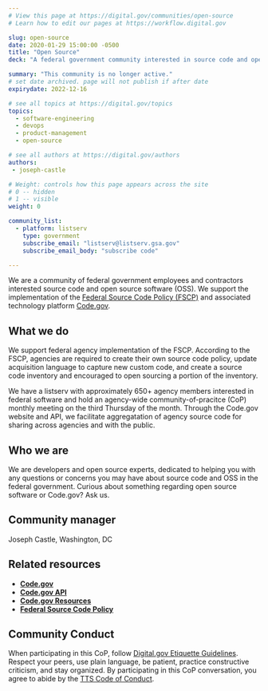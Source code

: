 ```yaml
---
# View this page at https://digital.gov/communities/open-source
# Learn how to edit our pages at https://workflow.digital.gov

slug: open-source
date: 2020-01-29 15:00:00 -0500
title: "Open Source"
deck: "A federal government community interested in source code and open source software (OSS)."

summary: "This community is no longer active."
# set date archived. page will not publish if after date
expirydate: 2022-12-16

# see all topics at https://digital.gov/topics
topics:
  - software-engineering
  - devops
  - product-management
  - open-source

# see all authors at https://digital.gov/authors
authors:
 - joseph-castle

# Weight: controls how this page appears across the site
# 0 -- hidden
# 1 -- visible
weight: 0

community_list:
  - platform: listserv
    type: government
    subscribe_email: "listserv@listserv.gsa.gov"
    subscribe_email_body: "subscribe code"

---
```


We are a community of federal government employees and contractors interested source code and open source software (OSS). We support the implementation of the [Federal Source Code Policy (FSCP)](https://sourcecode.cio.gov/) and associated technology platform [Code.gov](https://code.gov/).

## What we do

We support federal agency implementation of the FSCP. According to the FSCP, agencies are required to create their own source code policy, update acquisition language to capture new custom code, and create a source code inventory and encouraged to open sourcing a portion of the inventory.

We have a listserv with approximately 650+ agency members interested in federal software and hold an agency-wide community-of-pracitce (CoP) monthly meeting on the third Thursday of the month. Through the Code.gov website and API, we facilitate aggregatation of agency source code for sharing across agencies and with the public.

## Who we are

We are developers and open source experts, dedicated to helping you with any questions or concerns you may have about source code and OSS in the federal government. Curious about something regarding open source software or Code.gov? Ask us.

## Community manager

Joseph Castle, Washington, DC

## Related resources

- [**Code.gov**](http://code.gov)
- [**Code.gov API**](https://open.gsa.gov/api/codedotgov/)
- [**Code.gov Resources**](https://github.com/GSA/code-gov)
- [**Federal Source Code Policy**](https://sourcecode.cio.gov/)

## Community Conduct
When participating in this CoP, follow [Digital.gov Etiquette Guidelines](https://digital.gov/communities/manage-your-subscription/). Respect your peers, use plain language, be patient, practice constructive criticism, and stay organized. By participating in this CoP conversation, you agree to abide by the [TTS Code of Conduct](https://handbook.tts.gsa.gov/code-of-conduct/).
